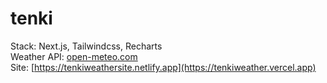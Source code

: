 # tenki

Stack: Next.js, Tailwindcss, Recharts<br>
Weather API: [open-meteo.com](https://open-meteo.com) <br>
Site: [https://tenkiweathersite.netlify.app](https://tenkiweather.vercel.app)
